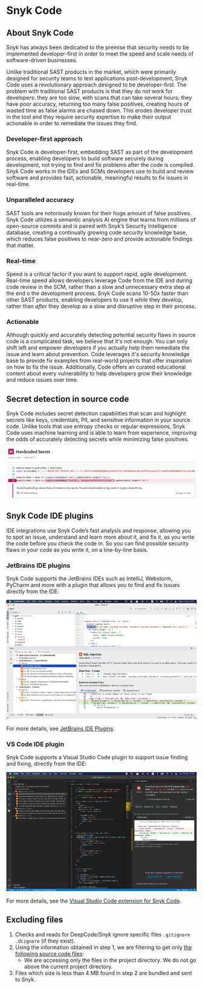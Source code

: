 # Snyk Code

## **About Snyk Code**

Snyk has always been dedicated to the premise that security needs to be implemented developer-first in order to meet the speed and scale needs of software-driven businesses.

Unlike traditional SAST products in the market, which were primarily designed for security teams to test applications post-development, Snyk Code uses a revolutionary approach designed to be developer-first. The problem with traditional SAST products is that they do not work for developers: they are too slow, with scans that can take several hours; they have poor accuracy, returning too many false positives, creating hours of wasted time as false alarms are chased down. This erodes developer trust in the tool and they require security expertise to make their output actionable in order to remediate the issues they find.

### Developer-first approach

Snyk Code is developer-first, embedding SAST as part of the development process, enabling developers to build software securely during development, not trying to find and fix problems after the code is compiled. Snyk Code works in the IDEs and SCMs developers use to build and review software and provides fast, actionable, meaningful results to fix issues in real-time.

### Unparalleled accuracy

SAST tools are notoriously known for their huge amount of false positives. Snyk Code utilizes a semantic analysis AI engine that learns from millions of open-source commits and is paired with Snyk’s Security Intelligence database, creating a continually growing code security knowledge base, which reduces false positives to near-zero and provide actionable findings that matter.

### Real-time

Speed is a critical factor if you want to support rapid, agile development. Real-time speed allows developers leverage Code from the IDE and during code review in the SCM, rather than a slow and unnecessary extra step at the end o the development process. Snyk Code scans 10-50x faster than other SAST products, enabling developers to use it _while_ they develop, rather than _after_ they develop as a slow and disruptive step in their process.

### Actionable

Although quickly and accurately detecting potential security flaws in source code is a complicated task, we believe that it's not enough. You can only shift left and empower developers if you actually help them remediate the issue and learn about prevention. Code leverages it's security knowledge base to provide fix examples from real-world projects that offer inspiration on how to fix the issue. Additionally, Code offers an curated educational content about every vulnerability to help developers grow their knowledge and reduce issues over time.

## Secret detection in source code

Snyk Code includes secret detection capabilities that scan and highlight secrets like keys, credentials, PII, and sensitive information in your source code. Unlike tools that use entropy checks or regular expressions, Snyk Code uses machine learning and is able to learn from experience, improving the odds of accurately detecting secrets while minimizing false positives.

![](../../.gitbook/assets/image5.png)

## Snyk Code IDE plugins

IDE integrations use Snyk Code’s fast analysis and response, allowing you to spot an issue, understand and learn more about it, and fix it, as you write the code before you check the code in. So you can find possible security flaws in your code as you write it, on a line-by-line basis.

### JetBrains IDE plugins

Snyk Code supports the JetBrains IDEs such as IntelliJ, Webstorm, PyCharm and more with a plugin that allows you to find and fix issues directly from the IDE:

![](../../.gitbook/assets/results-code.png)

For more details, see [JetBrains IDE Plugins](https://docs.snyk.io/integrations/ide-tools/jetbrains-plugins).

### VS Code IDE plugin

Snyk Code supports a Visual Studio Code plugin to support issue finding and fixing, directly from the IDE:

![](<../../.gitbook/assets/image3-2- (2) (2) (4) (4) (4) (3) (5).png>)

For more details, see the [Visual Studio Code extension for Snyk Code](../../features/integrations/ide-tools/visual-studio-code-extension-for-snyk-code.md).

## Excluding files

1. Checks and reads for DeepCode/Snyk ignore specific files `.gitignore` `.dcignore` (if they exist).
2. Using the information obtained in step 1, we are filtering to get only [the following source code files](snyk-code-language-and-framework-support.md#supported-extensions):
   * We are accessing only the files in the project directory. We do not go above the current project directory.
3. Files which size is less than 4 MB found in step 2 are bundled and sent to Snyk.
